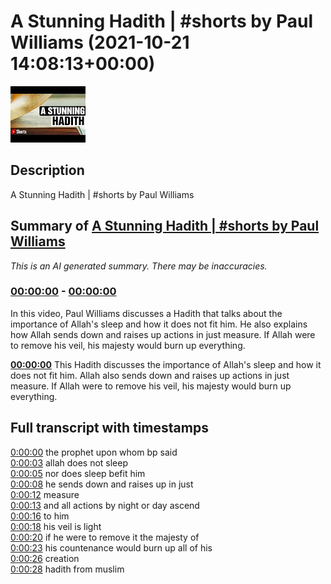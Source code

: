 # A Stunning Hadith | #shorts by Paul Williams (2021-10-21 14:08:13+00:00)

![alt A Stunning Hadith | #shorts by Paul Williams](rhQ9SaQSO8A.jpg "A Stunning Hadith | #shorts by Paul Williams")

## Description

A Stunning Hadith | #shorts by Paul Williams

## Summary of [A Stunning Hadith | #shorts by Paul Williams](https://www.youtube.com/watch?v=rhQ9SaQSO8A)


*This is an AI generated summary. There may be inaccuracies. [](/)*

### [00:00:00](https://www.youtube.com/watch?v=rhQ9SaQSO8A&t=0) - [00:00:00](https://www.youtube.com/watch?v=rhQ9SaQSO8A&t=0)

In this video, Paul Williams discusses a Hadith that talks about the importance of Allah's sleep and how it does not fit him. He also explains how Allah sends down and raises up actions in just measure. If Allah were to remove his veil, his majesty would burn up everything.

**[00:00:00](https://www.youtube.com/watch?v=rhQ9SaQSO8A&t=0)** This Hadith discusses the importance of Allah's sleep and how it does not fit him. Allah also sends down and raises up actions in just measure. If Allah were to remove his veil, his majesty would burn up everything.

## Full transcript with timestamps

[0:00:00](https://youtu.be/rhQ9SaQSO8A?t=0) the prophet upon whom bp said  
[0:00:03](https://youtu.be/rhQ9SaQSO8A?t=3) allah does not sleep  
[0:00:05](https://youtu.be/rhQ9SaQSO8A?t=5) nor does sleep befit him  
[0:00:08](https://youtu.be/rhQ9SaQSO8A?t=8) he sends down and raises up in just  
[0:00:12](https://youtu.be/rhQ9SaQSO8A?t=12) measure  
[0:00:13](https://youtu.be/rhQ9SaQSO8A?t=13) and all actions by night or day ascend  
[0:00:16](https://youtu.be/rhQ9SaQSO8A?t=16) to him  
[0:00:18](https://youtu.be/rhQ9SaQSO8A?t=18) his veil is light  
[0:00:20](https://youtu.be/rhQ9SaQSO8A?t=20) if he were to remove it the majesty of  
[0:00:23](https://youtu.be/rhQ9SaQSO8A?t=23) his countenance would burn up all of his  
[0:00:26](https://youtu.be/rhQ9SaQSO8A?t=26) creation  
[0:00:28](https://youtu.be/rhQ9SaQSO8A?t=28) hadith from muslim  

